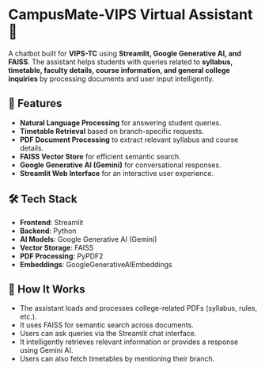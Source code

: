 # CampusMate-VIPS Virtual Assistant 🤖  

A chatbot built for **VIPS-TC** using **Streamlit, Google Generative AI, and FAISS**. The assistant helps students with queries related to **syllabus, timetable, faculty details, course information, and general college inquiries** by processing documents and user input intelligently.  

## 🚀 Features  
- **Natural Language Processing** for answering student queries.  
- **Timetable Retrieval** based on branch-specific requests.  
- **PDF Document Processing** to extract relevant syllabus and course details.  
- **FAISS Vector Store** for efficient semantic search.  
- **Google Generative AI (Gemini)** for conversational responses.  
- **Streamlit Web Interface** for an interactive user experience.  

## 🛠️ Tech Stack  
- **Frontend**: Streamlit  
- **Backend**: Python  
- **AI Models**: Google Generative AI (Gemini)  
- **Vector Storage**: FAISS  
- **PDF Processing**: PyPDF2  
- **Embeddings**: GoogleGenerativeAIEmbeddings

## 📌 How It Works
- The assistant loads and processes college-related PDFs (syllabus, rules, etc.).
- It uses FAISS for semantic search across documents.
- Users can ask queries via the Streamlit chat interface.
- It intelligently retrieves relevant information or provides a response using Gemini AI.
- Users can also fetch timetables by mentioning their branch.

